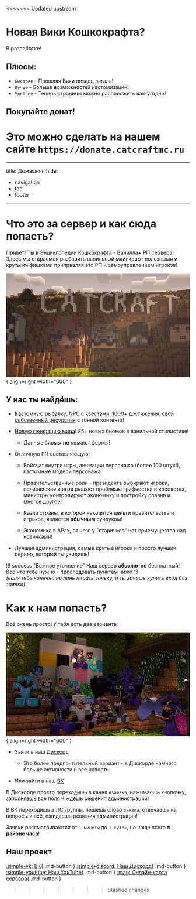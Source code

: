 <<<<<<< Updated upstream
# Новая Вики Кошкокрафта?

В разработке!

## Плюсы:

* `Быстрее` - Прошлая Вики пиздец лагала!
* `Лучше` - Больше возможностей кастомизации!
* `Удобнее` - Теперь страницы можно расположить как-угодно!

## Покупайте донат!

Это можно сделать на нашем сайте `https://donate.catcraftmc.ru`
=======
---
title: Домашняя
hide:
  - navigation
  - toc
  - footer
---





# Что это за сервер и как сюда попасть? 

Привет! Ты в Энциклопедии <span class="gold">Кошкокрафта</span> - Ванилла+ РП сервера! Здесь мы стараемся разбавить ванильный майнкрафт полезными и крутыми фишками приправляя это РП и самоуправлением игроков!


![catcraft](assets/screenshots/catcraft.jpg){ align=right width="600" }

## У нас ты найдёшь:

- [Кастомную рыбалку](), [NPC с квестами](), [1000+ достижения](), [свой собственный ресурспак]() с тонной контента!

- [Новую генерацию мира]()! 85+ новых биомов в ванильной стилистике!

    - Данные биомы **не** ломают фермы!

- Отличную РП составляющую:

    - Войсчат внутри игры, анимации персонажа (более 100 штук!), кастомные модели персонажа

    - Правительственные роли - президента выбирают игроки, полицейские в игре решают проблемы гриферства и воровства, министры контролируют экономику и постройку спавна и многое другое!

    - Казна страны, в которой находятся деньги правительства и игроков, является **обычным** сундуком!

    - Экономика в АРах, от чего у "старичков" нет приемущества над новичками!

- Лучшая администрация, самые крутые игроки и просто лучший сервер, который ты увидишь!


!!! success "Важное уточнение"
    Наш сервер **абсолютно** бесплатный! Всё что тебе нужно - проследовать пунктам ниже :3<br>
    *(если тебе конечно не лень писать заявку, и ты хочешь купить вход без заявки)*
# Как к нам попасть?
Всё очень просто! У тебя есть два варианта:

![catcraft](assets/screenshots/players.jpg){ align=right width="600" }

- Зайти в наш [Дискорд](https://discord.gg/Qfb6NGZkNn)

    - Это более предпочтительный вариант - в Дискорде намного больше активности и все новости

- Или зайти в наш [ВК](https://vk.com/catcraftmc)

В Дискорде просто переходишь в канал `#заявка`, нажимаешь кнопочку, заполняешь все поля и ждёшь решения администрации!

В ВК переходишь в ЛС группы, пишешь слово `заявка`, отвечаешь на вопросы и всё, ожидаешь решения администрации!

Заявки рассматриваются от `1 минуты` до `1 суток`, но чаще всего **в районе часа**!

## Наш проект
[:simple-vk: ВК](https://vk.com/catcraftmc){ .md-button }
[:simple-discord: Наш Дискорд](https://discord.gg/Qfb6NGZkNn){ .md-button }
[:simple-youtube: Наш YouTube](https://youtube.com/@catcraftminecraft){ .md-button }
[:map: Онлайн-карта сервера](https://vk.cc/ct7HsI){ .md-button }
>>>>>>> Stashed changes
